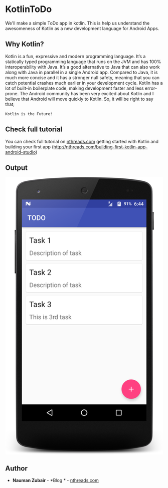 # KotlinToDo
We'll make a simple ToDo app in kotlin. This is help us understand the awesomeness of Kotlin as a new development language for Android Apps.

## Why Kotlin?

Kotlin is a fun, expressive and modern programming language. It’s a statically typed programming language that runs on the JVM and has 100% interoperability with Java. It’s a good alternative to Java that can also work along with Java in parallel in a single Android app. Compared to Java, it is much more concise and it has a stronger null safety, meaning that you can catch potential crashes much earlier in your development cycle. Kotlin has a lot of built-in boilerplate code, making development faster and less error-prone. The Android community has been very excited about Kotlin and I believe that Android will move quickly to Kotlin. So, it will be right to say that;

```
Kotlin is the Future!
```

## Check full tutorial

You can check full tutorial on [nthreads.com](http://nthreads.com) getting started with Kotlin and building your first app (http://nthreads.com/building-first-kotlin-app-android-studio)

## Output
![alt output](https://github.com/nthreads/KotlinToDo/blob/master/device-2017-11-10-184518.png)


## Author

* **Nauman Zubair** - *Blog * - [nthreads.com](https://nthreads.com)
